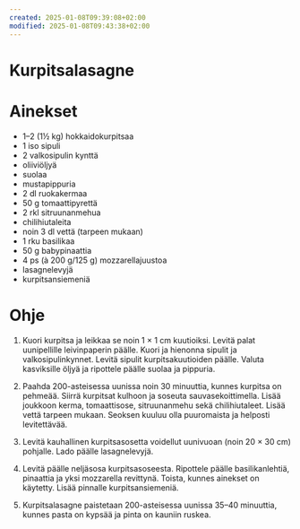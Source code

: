 ```yaml
---
created: 2025-01-08T09:39:08+02:00
modified: 2025-01-08T09:43:38+02:00
---
```


# Kurpitsalasagne

# Ainekset

- 1–2 (1½ kg) hokkaidokurpitsaa
- 1 iso sipuli
- 2 valkosipulin kynttä
- oliiviöljyä
- suolaa
- mustapippuria
- 2 dl ruokakermaa
- 50 g tomaattipyrettä
- 2 rkl sitruunanmehua
- chilihiutaleita
- noin 3 dl vettä (tarpeen mukaan)
- 1 rku basilikaa
- 50 g babypinaattia
- 4 ps (à 200 g/125 g) mozzarellajuustoa
- lasagnelevyjä
- kurpitsansiemeniä

# Ohje

1. Kuori kurpitsa ja leikkaa se noin 1 × 1 cm kuutioiksi. Levitä palat uunipellille leivinpaperin päälle. Kuori ja hienonna sipulit ja valkosipulinkynnet. Levitä sipulit kurpitsakuutioiden päälle. Valuta kasviksille öljyä ja ripottele päälle suolaa ja pippuria. 

1. Paahda 200-asteisessa uunissa noin 30 minuuttia, kunnes kurpitsa on pehmeää.
Siirrä kurpitsat kulhoon ja soseuta sauvasekoittimella. Lisää joukkoon kerma, tomaattisose, sitruunanmehu sekä chilihiutaleet. Lisää vettä tarpeen mukaan. Seoksen kuuluu olla puuromaista ja helposti levitettävää.

1. Levitä kauhallinen kurpitsasosetta voidellut uunivuoan (noin 20 × 30 cm) pohjalle. Lado päälle lasagnelevyjä. 

1. Levitä päälle neljäsosa kurpitsasoseesta. Ripottele päälle basilikanlehtiä, pinaattia ja yksi mozzarella revittynä. Toista, kunnes ainekset on käytetty. Lisää pinnalle kurpitsansiemeniä.

1. Kurpitsalasagne paistetaan 200-asteisessa uunissa 35–40 minuuttia, kunnes pasta on kypsää ja pinta on kauniin ruskea.
